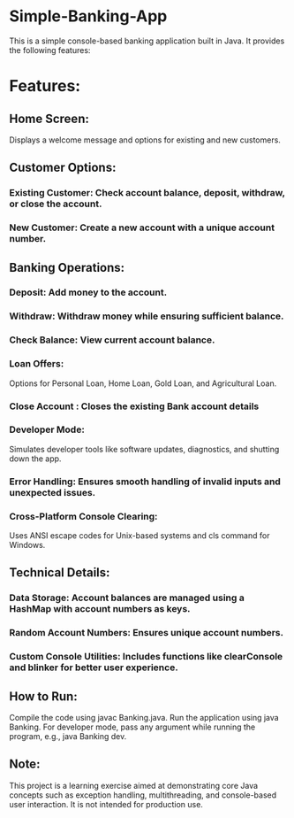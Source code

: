 # Simple-Banking-App

This is a simple console-based banking application built in Java. It provides the following features:

# Features:
## Home Screen:

Displays a welcome message and options for existing and new customers.
## Customer Options:

### Existing Customer: Check account balance, deposit, withdraw, or close the account.
### New Customer: Create a new account with a unique account number.
## Banking Operations:

### Deposit: Add money to the account.
### Withdraw: Withdraw money while ensuring sufficient balance.
### Check Balance: View current account balance.
### Loan Offers:

Options for Personal Loan, Home Loan, Gold Loan, and Agricultural Loan.
### Close Account : Closes the existing Bank account details
### Developer Mode:

Simulates developer tools like software updates, diagnostics, and shutting down the app.
### Error Handling: Ensures smooth handling of invalid inputs and unexpected issues.

### Cross-Platform Console Clearing:

Uses ANSI escape codes for Unix-based systems and cls command for Windows.
## Technical Details:
### Data Storage: Account balances are managed using a HashMap with account numbers as keys.
### Random Account Numbers: Ensures unique account numbers.
### Custom Console Utilities: Includes functions like clearConsole and blinker for better user experience.
## How to Run:
Compile the code using javac Banking.java.
Run the application using java Banking.
For developer mode, pass any argument while running the program, e.g., java Banking dev.

## Note:
This project is a learning exercise aimed at demonstrating core Java concepts such as exception handling, multithreading, and console-based user interaction. It is not intended for production use.

